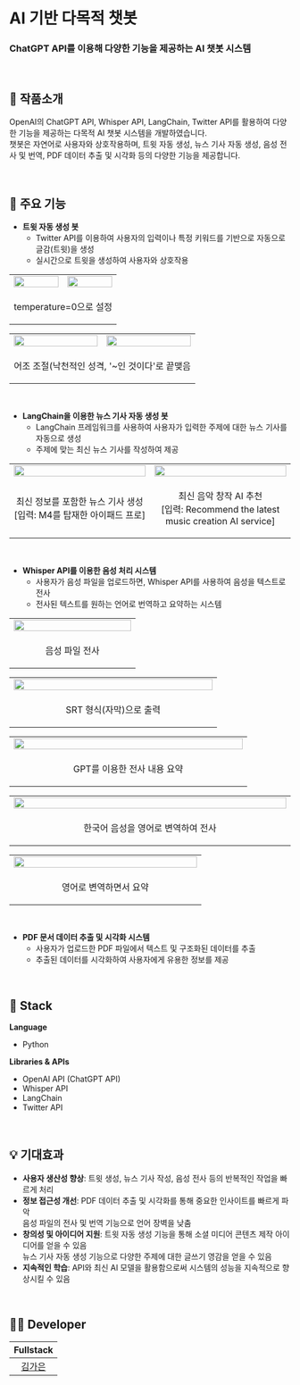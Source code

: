# AI 기반 다목적 챗봇  
<h3>ChatGPT API를 이용해 다양한 기능을 제공하는 AI 챗봇 시스템</h3>  
<br/>

## 📝 작품소개  
OpenAI의 ChatGPT API, Whisper API, LangChain, Twitter API를 활용하여 다양한 기능을 제공하는 다목적 AI 챗봇 시스템을 개발하였습니다. <br>
챗봇은 자연어로 사용자와 상호작용하며, 트윗 자동 생성, 뉴스 기사 자동 생성, 음성 전사 및 번역, PDF 데이터 추출 및 시각화 등의 다양한 기능을 제공합니다.

<br>

## 🌁 주요 기능  
- **트윗 자동 생성 봇**  
  - Twitter API를 이용하여 사용자의 입력이나 특정 키워드를 기반으로 자동으로 글감(트윗)을 생성
  - 실시간으로 트윗을 생성하여 사용자와 상호작용

<table>
  <tr>
    <td align="center" width="50%">
      <img src="https://github.com/user-attachments/assets/c64560d7-e217-406b-a2dc-2f619d108375" width="100%" />
    </td>
    <td align="center" width="50%">
      <img src="https://github.com/user-attachments/assets/5285d6b4-427e-4c4c-b516-8ef065206e0c" width="100%" />
    </td>
  </tr>
  <tr>
    <td align="center" colspan="2">
      <p align="center">temperature=0으로 설정</p>
    </td>
  </tr>
</table>

<table>
  <tr>
    <td align="center" width="50%">
      <img src="https://github.com/user-attachments/assets/c7673b33-d5af-4213-9e7b-2fb9f0e1b2b1" width="100%" />
    </td>
    <td align="center" width="50%">
      <img src="https://github.com/user-attachments/assets/d0ff3066-d479-4700-bb41-94532df44104" width="100%" />
    </td>
  </tr>
  <tr>
    <td align="center" colspan="2">
      <p align="center">어조 조절(낙천적인 성격, '~인 것이다'로 끝맺음</p>
    </td>
  </tr>
</table>
<br/>

- **LangChain을 이용한 뉴스 기사 자동 생성 봇**  
  - LangChain 프레임워크를 사용하여 사용자가 입력한 주제에 대한 뉴스 기사를 자동으로 생성
  - 주제에 맞는 최신 뉴스 기사를 작성하여 제공

<table>
  <tr>
    <td align="center" width="50%">
      <img src="https://github.com/user-attachments/assets/52092635-365a-4b01-8ff8-47aa2e244545" width="100%" />
    </td>
    <td align="center" width="50%">
      <img src="https://github.com/user-attachments/assets/e4238c53-e855-4e39-8623-88dc488cf75a" width="100%" />
    </td>
  </tr>
  <tr>
    <td align="center" style="border: none;">
      <p align="center">최신 정보를 포함한 뉴스 기사 생성 <br>[입력: M4를 탑재한 아이패드 프로]</p>
    </td>
    <td align="center" style="border: none;">
      <p align="center">최신 음악 창작 AI 추천 <br>[입력: Recommend the latest music creation AI service]</p>
    </td>
  </tr>
</table>

<br>

- **Whisper API를 이용한 음성 처리 시스템**  
  - 사용자가 음성 파일을 업로드하면, Whisper API를 사용하여 음성을 텍스트로 전사  
  - 전사된 텍스트를 원하는 언어로 번역하고 요약하는 시스템
 
<table>
  <tr>
    <td align="center" width="50%">
      <img src="https://github.com/user-attachments/assets/03968579-0dc9-45f7-b3ea-a6f589738c0a" width="100%" />
    </td>
  </tr>
  <tr>
    <td align="center" colspan="2">
      <p align="center">음성 파일 전사</p>
    </td>
  </tr>
</table>
<table>
  <tr>
    <td align="center" width="50%">
      <img src="https://github.com/user-attachments/assets/da6465b7-b54e-44d4-a148-783a0cc45f46" width="100%" />
    </td>
  </tr>
  <tr>
    <td align="center" colspan="2">
      <p align="center">SRT 형식(자막)으로 출력</p>
    </td>
  </tr>
</table>
<table>
  <tr>
    <td align="center" width="50%">
      <img src="https://github.com/user-attachments/assets/5279d484-40c8-4350-ba5a-11f47fa2eca0" width="100%" />
    </td>
  </tr>
  <tr>
    <td align="center" colspan="2">
      <p align="center">GPT를 이용한 전사 내용 요약</p>
    </td>
  </tr>
</table>
<table>
  <tr>
    <td align="center" width="50%">
      <img src="https://github.com/user-attachments/assets/327a99ff-a8df-418d-a13a-d6b60fb4e900" width="100%" />
    </td>
  </tr>
  <tr>
    <td align="center" colspan="2">
      <p align="center">한국어 음성을 영어로 변역하여 전사</p>
    </td>
  </tr>
</table>
<table>
  <tr>
    <td align="center" width="50%">
      <img src="https://github.com/user-attachments/assets/d6c47050-858b-446e-b277-81aa4659dd1e" width="100%" />
    </td>
  </tr>
  <tr>
    <td align="center" colspan="2">
      <p align="center">영어로 변역하면서 요약</p>
    </td>
  </tr>
</table>

<br>

- **PDF 문서 데이터 추출 및 시각화 시스템**  
  - 사용자가 업로드한 PDF 파일에서 텍스트 및 구조화된 데이터를 추출  
  - 추출된 데이터를 시각화하여 사용자에게 유용한 정보를 제공

<br/>

## 🔧 Stack  
**Language**  
- Python  

**Libraries & APIs**  
- OpenAI API (ChatGPT API)  
- Whisper API  
- LangChain  
- Twitter API  

<br/>

## 💡 기대효과  
- **사용자 생산성 향상**: 트윗 생성, 뉴스 기사 작성, 음성 전사 등의 반복적인 작업을 빠르게 처리
- **정보 접근성 개선**: PDF 데이터 추출 및 시각화를 통해 중요한 인사이트를 빠르게 파악 <br>
                       음성 파일의 전사 및 번역 기능으로 언어 장벽을 낮춤
- **창의성 및 아이디어 지원**: 트윗 자동 생성 기능을 통해 소셜 미디어 콘텐츠 제작 아이디어를 얻을 수 있음 <br>
                              뉴스 기사 자동 생성 기능으로 다양한 주제에 대한 글쓰기 영감을 얻을 수 있음
- **지속적인 학습**: API와 최신 AI 모델을 활용함으로써 시스템의 성능을 지속적으로 향상시킬 수 있음

<br/>

## 🙋‍♂️ Developer  
| Fullstack |  
| :--------: |  
| [김가은](https://github.com/gaeunamy) |
